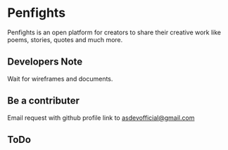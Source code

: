 # Penfights
Penfights is an open platform for creators to share their creative work like poems, stories, quotes and much more.

## Developers Note
Wait for wireframes and documents.

## Be a contributer
Email request with github profile link to asdevofficial@gmail.com

## ToDo


